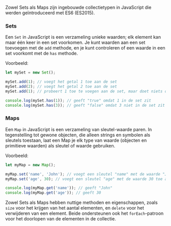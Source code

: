 Zowel Sets als Maps zijn ingebouwde collectietypen in JavaScript die werden geïntroduceerd met ES6 (ES2015).

### Sets

Een `Set` in JavaScript is een verzameling unieke waarden; elk element kan maar één keer in een set voorkomen. Je kunt waarden aan een set toevoegen met de `add` methode, en je kunt controleren of een waarde in een set voorkomt met de `has` methode.

Voorbeeld:

```javascript
let mySet = new Set();

mySet.add(1); // voegt het getal 1 toe aan de set
mySet.add(2); // voegt het getal 2 toe aan de set
mySet.add(1); // probeert 1 toe te voegen aan de set, maar doet niets omdat 1 al in de set zit

console.log(mySet.has(1)); // geeft "true" omdat 1 in de set zit
console.log(mySet.has(3)); // geeft "false" omdat 3 niet in de set zit
```

### Maps

Een `Map` in JavaScript is een verzameling van sleutel-waarde paren. In tegenstelling tot gewone objecten, die alleen strings en symbolen als sleutels toestaan, laat een Map je elk type van waarde (objecten en primitieve waarden) als sleutel of waarde gebruiken.

Voorbeeld:

```javascript
let myMap = new Map();

myMap.set('name', 'John'); // voegt een sleutel "name" met de waarde "John" toe aan de map
myMap.set('age', 30); // voegt een sleutel "age" met de waarde 30 toe aan de map

console.log(myMap.get('name')); // geeft "John"
console.log(myMap.get('age')); // geeft 30
```

Zowel Sets als Maps hebben nuttige methoden en eigenschappen, zoals `size` voor het krijgen van het aantal elementen, en `delete` voor het verwijderen van een element. Beide ondersteunen ook het `forEach`-patroon voor het doorlopen van de elementen in de collectie.